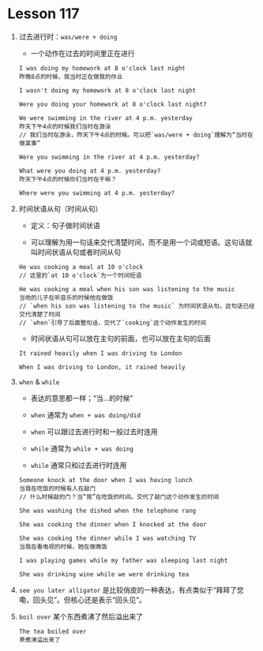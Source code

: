 # Lesson 117

1. 过去进行时：`was/were + doing`

   - 一个动作在过去的时间里正在进行

   ```
   I was doing my homework at 8 o'clock last night
   昨晚8点的时候，我当时正在做我的作业

   I wasn't doing my homework at 8 o'clock last night

   Were you doing your homework at 8 o'clock last night?

   We were swimming in the river at 4 p.m. yesterday
   昨天下午4点的时候我们当时在游泳
   // 我们当时在游泳，昨天下午4点的时候。可以把`was/were + doing`理解为“当时在做某事”

   Were you swimming in the river at 4 p.m. yesterday?

   What were you doing at 4 p.m. yesterday?
   昨天下午4点的时候你们当时在干嘛？

   Where were you swimming at 4 p.m. yesterday?
   ```

2. 时间状语从句（时间从句）

   - 定义：句子做时间状语

   - 可以理解为用一句话来交代清楚时间，而不是用一个词或短语。这句话就叫时间状语从句或者时间从句

   ```
   He was cooking a meal at 10 o'clock
   // 这里的`at 10 o'clock`为一个时间短语

   He was cooking a meal when his son was listening to the music
   当他的儿子在听音乐的时候他在做饭
   // `when his son was listening to the music` 为时间状语从句。这句话已经交代清楚了时间
   // `when`引导了后面整句话，交代了`cooking`这个动作发生的时间
   ```

   - 时间状语从句可以放在主句的前面，也可以放在主句的后面

   ```
   It rained heavily when I was driving to London

   When I was driving to London, it rained heavily
   ```

3. `when` & `while`

   - 表达的意思都一样；“当...的时候”

   - `when` 通常为 `when + was doing/did`

   - `when` 可以跟过去进行时和一般过去时连用

   - `while` 通常为 `while + was doing`

   - `while` 通常只和过去进行时连用

   ```
   Someone knock at the door when I was having lunch
   当我在吃饭的时候有人在敲门
   // 什么时候敲的门？当“我”在吃饭的时间。交代了敲门这个动作发生的时间

   She was washing the dished when the telephone rang

   She was cooking the dinner when I knocked at the door
   ```

   ```
   She was cooking the dinner while I was watching TV
   当我在看电视的时候，她在做晚饭

   I was playing games while my father was sleeping last night

   She was drinking wine while we were drinking tea
   ```

4. `see you later alligator` 是比较俏皮的一种表达，有点类似于“拜拜了您嘞，回头见”。但核心还是表示“回头见”。

5. `boil over` 某个东西煮沸了然后溢出来了

   ```
   The tea boiled over
   茶煮沸溢出来了
   ```
